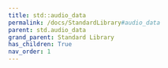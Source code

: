 ```yaml
---
title: std::audio_data
permalink: /docs/StandardLibrary#audio_data
parent: std.audio_data
grand_parent: Standard Library
has_children: True
nav_order: 1
---
```

